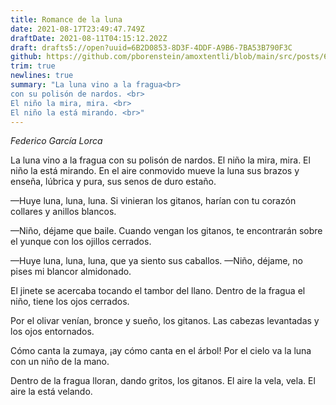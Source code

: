 ```yaml
---
title: Romance de la luna
date: 2021-08-17T23:49:47.749Z
draftDate: 2021-08-11T04:15:12.202Z
draft: drafts5://open?uuid=6B2D0853-8D3F-4DDF-A9B6-7BA53B790F3C
github: https://github.com/pborenstein/amoxtentli/blob/main/src/posts/6b2d0853-8d3f-4ddf-a9b6-7ba53b790f3c.md
trim: true
newlines: true
summary: "La luna vino a la fragua<br>
con su polisón de nardos. <br>
El niño la mira, mira. <br>
El niño la está mirando. <br>"
---
```



_Federico García Lorca_

La luna vino a la fragua
con su polisón de nardos.
El niño la mira, mira.
El niño la está mirando.
En el aire conmovido
mueve la luna sus brazos
y enseña, lúbrica y pura,
sus senos de duro estaño.

—Huye luna, luna, luna.
Si vinieran los gitanos,
harían con tu corazón
collares y anillos blancos.

—Niño, déjame que baile.
Cuando vengan los gitanos,
te encontrarán sobre el yunque
con los ojillos cerrados.

—Huye luna, luna, luna,
que ya siento sus caballos.
—Niño, déjame, no pises
mi blancor almidonado.

El jinete se acercaba
tocando el tambor del llano.
Dentro de la fragua el niño,
tiene los ojos cerrados.

Por el olivar venían,
bronce y sueño, los gitanos.
Las cabezas levantadas
y los ojos entornados.

Cómo canta la zumaya,
¡ay cómo canta en el árbol!
Por el cielo va la luna
con un niño de la mano.

Dentro de la fragua lloran,
dando gritos, los gitanos.
El aire la vela, vela.
El aire la está velando.
